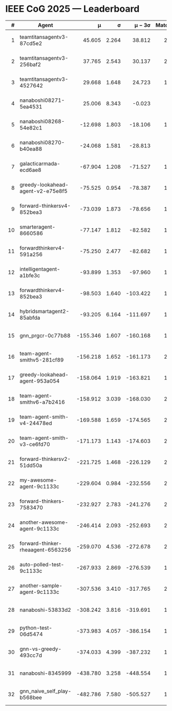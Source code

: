 # IEEE CoG 2025 — Leaderboard

| # | Agent | μ | σ | μ − 3σ | Matches | Updated |
|---:|---|---:|---:|---:|---:|---|
| 1 | teamtitansagentv3-87cd5e2 | 45.605 | 2.264 | 38.812 | 2020 | 2025-08-27 12:12 |
| 2 | teamtitansagentv3-256baf2 | 37.765 | 2.543 | 30.137 | 2040 | 2025-08-27 12:12 |
| 3 | teamtitansagentv3-4527642 | 29.668 | 1.648 | 24.723 | 1980 | 2025-08-27 12:12 |
| 4 | nanaboshi08271-5ea4531 | 25.006 | 8.343 | -0.023 | 380 | 2025-08-27 12:12 |
| 5 | nanaboshi08268-54e82c1 | -12.698 | 1.803 | -18.106 | 1720 | 2025-08-27 12:12 |
| 6 | nanaboshi08270-b40ea88 | -24.068 | 1.581 | -28.813 | 920 | 2025-08-27 12:12 |
| 7 | galacticarmada-ecd6ae8 | -67.904 | 1.208 | -71.527 | 1860 | 2025-08-27 12:12 |
| 8 | greedy-lookahead-agent-v2-e75e8f5 | -75.525 | 0.954 | -78.387 | 1798 | 2025-08-27 12:12 |
| 9 | forward-thinkersv4-852bea3 | -73.039 | 1.873 | -78.656 | 1893 | 2025-08-27 12:12 |
| 10 | smarteragent-8660586 | -77.147 | 1.812 | -82.582 | 1695 | 2025-08-27 12:12 |
| 11 | forwardthinkerv4-591a256 | -75.250 | 2.477 | -82.682 | 1746 | 2025-08-27 12:12 |
| 12 | intelligentagent-a1bfe3c | -93.899 | 1.353 | -97.960 | 1844 | 2025-08-27 12:12 |
| 13 | forwardthinkerv4-852bea3 | -98.503 | 1.640 | -103.422 | 1621 | 2025-08-27 12:12 |
| 14 | hybridsmartagent2-85abfda | -93.205 | 6.164 | -111.697 | 1653 | 2025-08-27 12:12 |
| 15 | gnn_prgcr-0c77b88 | -155.346 | 1.607 | -160.168 | 1640 | 2025-08-27 12:12 |
| 16 | team-agent-smithv5-281cf89 | -156.218 | 1.652 | -161.173 | 2160 | 2025-08-27 12:12 |
| 17 | greedy-lookahead-agent-953a054 | -158.064 | 1.919 | -163.821 | 1978 | 2025-08-27 12:12 |
| 18 | team-agent-smithv6-a7b2416 | -158.912 | 3.039 | -168.030 | 2340 | 2025-08-27 12:12 |
| 19 | team-agent-smith-v4-24478ed | -169.588 | 1.659 | -174.565 | 2040 | 2025-08-27 12:12 |
| 20 | team-agent-smith-v3-ce6fd70 | -171.173 | 1.143 | -174.603 | 2080 | 2025-08-27 12:12 |
| 21 | forward-thinkersv2-51dd50a | -221.725 | 1.468 | -226.129 | 2308 | 2025-08-27 12:12 |
| 22 | my-awesome-agent-9c1133c | -229.604 | 0.984 | -232.556 | 2680 | 2025-08-27 12:12 |
| 23 | forward-thinkers-7583470 | -232.927 | 2.783 | -241.276 | 2140 | 2025-08-27 12:12 |
| 24 | another-awesome-agent-9c1133c | -246.414 | 2.093 | -252.693 | 2200 | 2025-08-27 12:12 |
| 25 | forward-thinker-rheaagent-6563256 | -259.070 | 4.536 | -272.678 | 2168 | 2025-08-27 12:12 |
| 26 | auto-polled-test-9c1133c | -267.933 | 2.869 | -276.539 | 1660 | 2025-08-27 12:12 |
| 27 | another-sample-agent-9c1133c | -307.536 | 3.410 | -317.765 | 2260 | 2025-08-27 12:12 |
| 28 | nanaboshi-53833d2 | -308.242 | 3.816 | -319.691 | 1760 | 2025-08-27 12:12 |
| 29 | python-test-06d5474 | -373.983 | 4.057 | -386.154 | 1890 | 2025-08-27 12:12 |
| 30 | gnn-vs-greedy-493cc7d | -374.033 | 4.399 | -387.232 | 1920 | 2025-08-27 12:12 |
| 31 | nanaboshi-8345999 | -438.780 | 3.258 | -448.554 | 1930 | 2025-08-27 12:12 |
| 32 | gnn_naive_self_play-b568bee | -482.786 | 7.580 | -505.527 | 1520 | 2025-08-27 12:12 |
